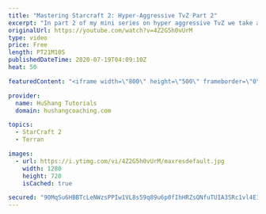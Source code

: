 ```yaml
---
title: "Mastering Starcraft 2: Hyper-Aggressive TvZ Part 2"
excerpt: "In part 2 of my mini series on hyper aggressive TvZ we take a look at some example replays to help you guys out with various scenarios. Hopefully you learn a lot and enjoy the daily!  Mastering Starcraft 2: Hyper-Aggressive TvZ Part 2 #StarCraft2 #Terran #SC2 #guide #starcraft #tvz  Coaching --------------------------------------------------------------------------"
originalUrl: https://youtube.com/watch?v=4Z2G5h0vUrM
type: video
price: Free
length: PT21M10S
publishedDateTime: 2020-07-19T04:09:10Z
heat: 50

featuredContent: "<iframe width=\"800\" height=\"500\" frameborder=\"0\" src=\"https://www.youtube.com/embed/4Z2G5h0vUrM\" allow=\"accelerometer; autoplay; encrypted-media; gyroscope; picture-in-picture\" allowfullscreen></iframe>"

provider:
  name: HuShang Tutorials
  domain: hushangcoaching.com

topics:
  - StarCraft 2
  - Terran

images:
  - url: https://i.ytimg.com/vi/4Z2G5h0vUrM/maxresdefault.jpg
    width: 1280
    height: 720
    isCached: true

secured: "90MqSu6HBBTcLeNWzsPPIw1VL8s59q89u6p0fIhHRZsQNfuTUIA3SRc1vl4E1MoZLRz3h0fAHFbxPr0UuoblOzAs8uymjP/FLQHVWz2nnIq2ulEC/37dXX9HcnMLqcYD6jqQ0q4K4EDPXYrTkf3d+nk1/6ZrvUiHwDHXJY3awOWcU96Vb0yUcyJBJopcWlEWI6OdvK+x+cBlihmut+6JzoYxvRMFAAb5aT7bgagVbu7wa5s3/ytktBqevULRQ1QcnpAntjL5qsmMj+9uOfLlCJr82OSXxT/XXB6aegC8fQHFSz7mHk4cbYc9u9cgsdDzPxgPnl04/93hbBy3kXY9kxkxGz+AuuhXAMyCBs+JtlnYiTge3Pg1bqkWpLIx5bhyqJgcN9FqcRXe01h8p5S5u4U0ny3KQmodyoLQQTEqlQs=;B4wm5lXwsGLfnDK6sSssEQ=="
---
```


